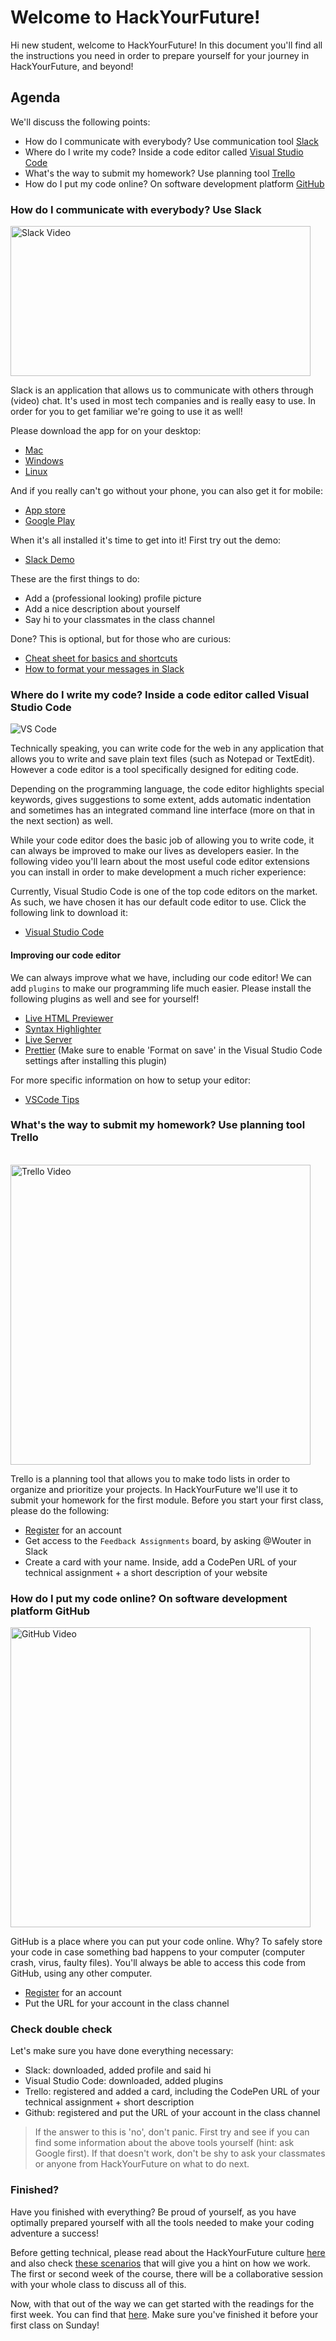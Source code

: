 # Welcome to HackYourFuture!

Hi new student, welcome to HackYourFuture! In this document you'll find all the instructions you need in order to prepare yourself for your journey in HackYourFuture, and beyond!

## Agenda

We'll discuss the following points:

-   How do I communicate with everybody? Use communication tool [Slack](https://www.slack.com)
-   Where do I write my code? Inside a code editor called [Visual Studio Code](https://code.visualstudio.com/)
-   What's the way to submit my homework? Use planning tool [Trello](https://trello.com/)
-   How do I put my code online? On software development platform [GitHub](https://www.github.com/)

### How do I communicate with everybody? Use Slack

<a href="http://www.youtube.com/watch?feature=player_embedded&v=EYqxQGmQkVw" target="_blank"><img src="https://slackhq.com/wp-content/uploads/2019/02/2019-02_Staff_Slack1_unfurl.png" width="480" height="240" alt="Slack Video" /></a>

Slack is an application that allows us to communicate with others through (video) chat. It's used in most tech companies and is really easy to use. In order for you to get familiar we're going to use it as well!

Please download the app for on your desktop:

-   [Mac](https://slack.com/downloads/mac)
-   [Windows](https://slack.com/downloads/windows)
-   [Linux](https://slack.com/downloads/linux)

And if you really can't go without your phone, you can also get it for mobile:

-   [App store](https://itunes.apple.com/nl/app/slack/id803453959?mt=12)
-   [Google Play](https://play.google.com/store/apps/details?id=com.Slack&hl=nl)

When it's all installed it's time to get into it! First try out the demo:

-   [Slack Demo](https://slackdemo.com/)

These are the first things to do:

-   Add a (professional looking) profile picture
-   Add a nice description about yourself
-   Say hi to your classmates in the class channel

Done? This is optional, but for those who are curious:

-   [Cheat sheet for basics and shortcuts](https://slack.com/intl/en-nl/help/articles/201374536-Slack-keyboard-shortcuts)
-   [How to format your messages in Slack](https://api.slack.com/reference/surfaces/formatting)

### Where do I write my code? Inside a code editor called Visual Studio Code

![VS Code](https://blog.launchdarkly.com/wp-content/uploads/2018/10/visualstudio_code-card.png)

Technically speaking, you can write code for the web in any application that allows you to write and save plain text files (such as Notepad or TextEdit). However a code editor is a tool specifically designed for editing code.

Depending on the programming language, the code editor highlights special keywords, gives suggestions to some extent, adds automatic indentation and sometimes has an integrated command line interface (more on that in the next section) as well.

While your code editor does the basic job of allowing you to write code, it can always be improved to make our lives as developers easier. In the following video you'll learn about the most useful code editor extensions you can install in order to make development a much richer experience:

Currently, Visual Studio Code is one of the top code editors on the market. As such, we have chosen it has our default code editor to use. Click the following link to download it:

-   [Visual Studio Code](https://code.visualstudio.com/)

#### Improving our code editor

We can always improve what we have, including our code editor! We can add `plugins` to make our programming life much easier. Please install the following plugins as well and see for yourself!

-   [Live HTML Previewer](https://marketplace.visualstudio.com/items?itemName=hdg.live-html-previewer)
-   [Syntax Highlighter](https://marketplace.visualstudio.com/items?itemName=evgeniypeshkov.syntax-highlighter)
-   [Live Server](https://marketplace.visualstudio.com/items?itemName=ritwickdey.LiveServer)
-   [Prettier](https://marketplace.visualstudio.com/items?itemName=esbenp.prettier-vscode) (Make sure to enable 'Format on save' in the Visual Studio Code settings after installing this plugin)

For more specific information on how to setup your editor:

-   [VSCode Tips](https://github.com/HackYourFuture/fundamentals/tree/master/VSCodeTips)

### What's the way to submit my homework? Use planning tool Trello

<br/>
<a href="http://www.youtube.com/watch?feature=player_embedded&v=tVooja0Ta5I" target="_blank"><img src="https://developers.marketo.com/wp-content/uploads/2014/11/trello-logo-blue-1024x315.png" width="480" alt="Trello Video" /></a><br/>

Trello is a planning tool that allows you to make todo lists in order to organize and prioritize your projects. In HackYourFuture we'll use it to submit your homework for the first module. Before you start your first class, please do the following:

-   [Register](https://trello.com/signup) for an account
-   Get access to the `Feedback Assignments` board, by asking @Wouter in Slack
-   Create a card with your name. Inside, add a CodePen URL of your technical assignment + a short description of your website

### How do I put my code online? On software development platform GitHub

<a href="http://www.youtube.com/watch?feature=player_embedded&v=w3jLJU7DT5E" target="_blank"><img src="https://www.nieuws.social/strategie_nieuws/wp-content/uploadsnieuwssocial/2018/06/eult-42.jpg" width="480" alt="GitHub Video" /></a>

GitHub is a place where you can put your code online. Why? To safely store your code in case something bad happens to your computer (computer crash, virus, faulty files). You'll always be able to access this code from GitHub, using any other computer.

-   [Register](https://github.com/join) for an account
-   Put the URL for your account in the class channel

### Check double check

Let's make sure you have done everything necessary:

-   Slack: downloaded, added profile and said hi
-   Visual Studio Code: downloaded, added plugins
-   Trello: registered and added a card, including the CodePen URL of your technical assignment + short description
-   Github: registered and put the URL of your account in the class channel

> If the answer to this is 'no', don't panic. First try and see if you can find some information about the above tools yourself (hint: ask Google first). If that doesn't work, don't be shy to ask your classmates or anyone from HackYourFuture on what to do next.

### Finished?

Have you finished with everything? Be proud of yourself, as you have optimally prepared yourself with all the tools needed to make your coding adventure a success!

Before getting technical, please read about the HackYourFuture culture [here](https://github.com/HackYourFuture/culture) and also check [these scenarios](https://github.com/HackYourFuture/culture/blob/main/scenarios.md) that will give you a hint on how we work. The first or second week of the course, there will be a collaborative session with your whole class to discuss all of this.

Now, with that out of the way we can get started with the readings for the first week. You can find that [here](https://github.com/HackYourFuture/HTML-CSS/blob/master/Week1/README.md). Make sure you've finished it before your first class on Sunday!
